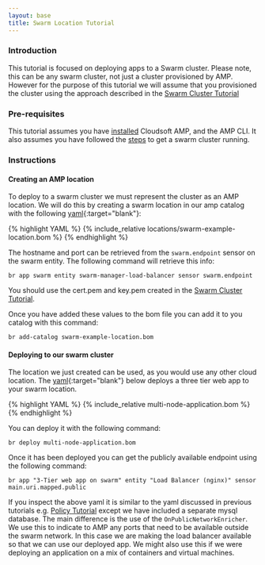 ```yaml
---
layout: base
title: Swarm Location Tutorial
---
```


### Introduction
This tutorial is focused on deploying apps to a Swarm cluster. Please note, this can be any swarm cluster, not just a cluster provisioned by AMP. However for the purpose of this tutorial we will assume that you provisioned the cluster using the approach described in the [Swarm Cluster Tutorial](swarm-cluster.html)

### Pre-requisites

This tutorial assumes you have [installed](/tutorials/tutorial-get-amp-running.html) Cloudsoft AMP, and the AMP CLI.  It also assumes you have followed the [steps](swarm-cluster.html) to get a swarm cluster running.

### Instructions

#### Creating an AMP location
To deploy to a swarm cluster we must represent the cluster as an AMP location. We will do this by creating a swarm location in our amp catalog with the following [yaml](locations/swarm-example-location.bom){:target="blank"}:

{% highlight YAML %}
{% include_relative locations/swarm-example-location.bom %}
{% endhighlight %}

The hostname and port can be retrieved from the `swarm.endpoint` sensor on the swarm entity.  The following command will retrieve this info:

    br app swarm entity swarm-manager-load-balancer sensor swarm.endpoint

You should use the cert.pem and key.pem created in the [Swarm Cluster Tutorial](swarm-cluster.html).

Once you have added these values to the bom file you can add it to you catalog with this command:

    br add-catalog swarm-example-location.bom

#### Deploying to our swarm cluster

The location we just created can be used, as you would use any other cloud location.  The [yaml](multi-node-application.bom){:target="blank"} below deploys a three tier web app to your swarm location.

{% highlight YAML %}
{% include_relative multi-node-application.bom %}
{% endhighlight %}

You can deploy it with the following command:

    br deploy multi-node-application.bom

Once it has been deployed you can get the publicly available endpoint using the following command:

    br app "3-Tier web app on swarm" entity "Load Balancer (nginx)" sensor main.uri.mapped.public

If you inspect the above yaml it is similar to the yaml discussed in previous tutorials e.g. [Policy Tutorial](/tutorials/policies_intro.html) except we have included a separate mysql database.  The main difference is the use of the `OnPublicNetworkEnricher`.  We use this to indicate to AMP any ports that need to be available outside the swarm network.  In this case we are making the load balancer available so that we can use our deployed app.  We might also use this if we were deploying an application on a mix of containers and virtual machines.
